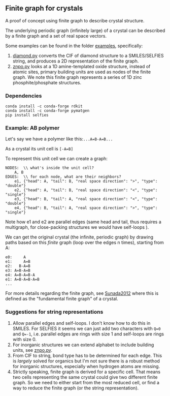 Finite graph for crystals
--
A proof of concept using finite graph to 
describe crystal structure.

The underlying periodic graph (infinitely large) 
of a crystal can be described by a finite graph
and a set of real space vectors.

Some examples can be found in the folder [examples](./examples),
specifically:
1. [diamond.py](examples/diamond.py) converts the CIF of
diamond structure to a SMILES/SELFIES string, and
produces a 2D representation of the finite graph.
2. [znpo.py](examples/znpo.py) looks at a 1D amine-templated
oxide structure, instead of atomic sites,
primary building units are used as nodes of the finite
graph. We note this finite graph represents a series of
1D zinc phosphite/phosphate structures.

### Dependencies
```
conda install -c conda-forge rdkit
conda install -c conda-forge pymatgen
pip install selfies
```

### Example: AB polymer 
Let's say we have a polymer like this:`...A=B-A=B...`

As a crystal its unit cell is `[-A=B]`

To represent this unit cell we can create a graph:
```
NODES:  \\ what's inside the unit cell?
	A, B
EDGES:  \\ for each node, what are their neighbors?
	e1, {"head": A, "tail": B, "real space direction": ">", "type": "double"}
	e2, {"head": A, "tail": B, "real space direction": "<", "type": "single"}
	e3, {"head": B, "tail": A, "real space direction": "<", "type": "double"}
	e4, {"head": B, "tail": A, "real space direction": ">", "type": "single"}
```
Note how e1 and e2 are parallel edges 
(same head and tail, thus requires a multigraph, 
for close-packing structures we would have self-loops 
). 

We can get the original crystal 
(the infinite, periodic graph) by drawing paths based on
this *finite* graph (loop over the edges n times), starting from A:
```
e0:     A
e1:     A=B
e2:   B-A=B
e3: A=B-A=B
e4: A=B-A=B-A
e1: A=B-A=B-A=B
...
```
For more details regarding the finite graph, 
see [Sunada2012](https://link.springer.com/article/10.1007/s11537-012-1144-4) 
where this is defined as the "fundamental finite graph" of a crystal. 

### Suggestions for string representations
1. Allow parallel edges and self-loops. 
I don't know how to do this in SMILES. 
For SELFIES it seems we can just add two characters with `Q=0` and `Q=-1`,
i.e. parallel edges are rings with size 1 and self-loops are rings with size 0.
2. For inorganic structures we can extend alphabet to include building units, see [znpo.py](examples/znpo.py).
3. From CIF to string, bond type has to be determined for each edge. This is *largely* solved for organics 
but I'm not sure there is a robust method for inorganic structures, especially when hydrogen atoms are missing.
4. Strictly speaking, finite graph is derived for a specific cell. That means two cells representing the same crystal could give two different finite graph. 
So we need to either start from the most reduced cell, or find a way to reduce the finite graph (or the string representation).
